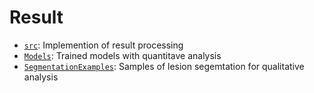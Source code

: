 # Result

- [`src`](./src): Implemention of result processing
- [`Models`](./Models): Trained models with quantitave analysis
- [`SegmentationExamples`](./SegmentationExamples): Samples of lesion segemtation for qualitative analysis
